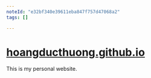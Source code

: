 ```yaml
---
noteId: "e32bf340e39611eba847f757d47068a2"
tags: []

---
```


[hoangducthuong.github.io](https://hoangducthuong.github.io/)
=====================
This is my personal website.
